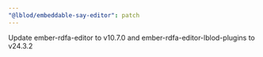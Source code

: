 ```yaml
---
"@lblod/embeddable-say-editor": patch
---
```


Update ember-rdfa-editor to v10.7.0 and ember-rdfa-editor-lblod-plugins to v24.3.2
